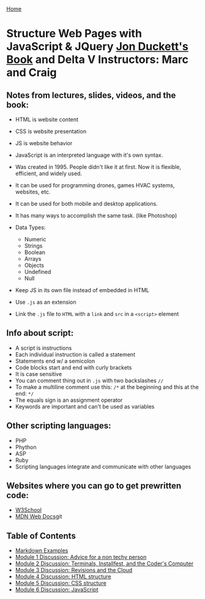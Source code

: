 [Home](https://jennjoyce.github.io/learning-journal/)

# Structure Web Pages with JavaScript & JQuery [Jon Duckett's Book](https://www.amazon.com/Web-Design-HTML-JavaScript-jQuery/dp/1118907442/ref=sr_1_3?__mk_es_US=%C3%85M%C3%85%C5%BD%C3%95%C3%91&dchild=1&keywords=jon+duckett+html&qid=1589403566&sr=8-3) and Delta V Instructors: Marc and Craig

## Notes from lectures, slides, videos, and the book: 

* HTML is website content
* CSS is website presentation
* JS is website behavior

* JavaScript is an interpreted language with it's own syntax.
* Was created in 1995.  People didn't like it at first. Now it is flexible, efficient, and widely used. 
* It can be used for programming drones, games HVAC systems, websites, etc.
* It can be used for both mobile and desktop applications.
* It has many ways to accomplish the same task.  (like Photoshop)
* Data Types:   
    * Numeric
    * Strings
    * Boolean
    * Arrays
    * Objects
    * Undefined
    * Null
* Keep JS in its own file instead of embedded in HTML
* Use `.js` as an extension
* Link the `.js` file to `HTML` with a `link` and `src` in a `<script>` element

## Info about script: 

* A script is instructions
* Each individual instruction is called a statement
* Statements end w/ a semicolon
* Code blocks start and end with curly brackets
* It is case sensitive
* You can comment thing out in `.js` with two backslashes `//`
* To make a multiline comment use this: `/*` at the beginning and this at the end: `*/`
* The equals sign is an assignment operator
* Keywords are important and can't be used as variables

## Other scripting languages:
 * PHP
 * Phython
 * ASP
 * Ruby
 * Scripting languages integrate and communicate with other languages

 ## Websites where you can go to get prewritten code:
 * [W3School](https://www.w3schools.com/js/)
 * [MDN Web Docs](https://developer.mozilla.org/en-US/)git 


## Table of Contents

- [Markdown Examples](/MarkdownExample.md)
- [Module 1 Discussion: Advice for a non techy person](/Discussion.md)
- [Module 2 Discussion: Terminals, Installfest, and the Coder's Computer](/DISCUSSION_02.md)
- [Module 3 Discussion: Revisions and the Cloud](/Discussion03.md)
- [Module 4 Discussion: HTML structure](Discussion04.md)
- [Module 5 Discussion: CSS structure](Discussion05.md)
- [Module 6 Discussion: JavaScript](Discussion06.md)